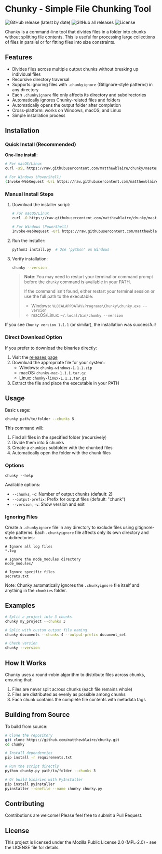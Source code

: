 # Chunky - Simple File Chunking Tool

![GitHub release (latest by date)](https://img.shields.io/github/v/release/matthewblaire/chunky)
![GitHub all releases](https://img.shields.io/github/downloads/matthewblaire/chunky/total)
![License](https://img.shields.io/github/license/matthewblaire/chunky)

Chunky is a command-line tool that divides files in a folder into chunks without splitting file contents. This is useful for processing large collections of files in parallel or for fitting files into size constraints.

## Features

- Divides files across multiple output chunks without breaking up individual files
- Recursive directory traversal
- Supports ignoring files with `.chunkyignore` (GitIgnore-style patterns) in any directory
- Each `.chunkyignore` file only affects its directory and subdirectories
- Automatically ignores Chunky-related files and folders
- Automatically opens the output folder after completion
- Cross-platform: works on Windows, macOS, and Linux
- Simple installation process

## Installation

### Quick Install (Recommended)

**One-line install:**

```bash
# For macOS/Linux
curl -sSL https://raw.githubusercontent.com/matthewblaire/chunky/master/install.py | python3

# For Windows (PowerShell)
(Invoke-WebRequest -Uri https://raw.githubusercontent.com/matthewblaire/chunky/master/install.py -UseBasicParsing).Content | python
```

### Manual Install Steps

1. Download the installer script:
   ```bash
   # For macOS/Linux
   curl -O https://raw.githubusercontent.com/matthewblaire/chunky/master/install.py
   
   # For Windows (PowerShell)
   Invoke-WebRequest -Uri https://raw.githubusercontent.com/matthewblaire/chunky/master/install.py -OutFile install.py
   ```

2. Run the installer:
   ```bash
   python3 install.py  # Use 'python' on Windows
   ```

3. Verify installation:
   ```bash
   chunky --version
   ```

   > **Note**: You may need to restart your terminal or command prompt before the `chunky` command is available in your PATH.
   > 
   > If the command isn't found, either restart your terminal session or use the full path to the executable:
   > - Windows: `%LOCALAPPDATA%\Programs\Chunky\chunky.exe --version`
   > - macOS/Linux: `~/.local/bin/chunky --version`

If you see `Chunky version 1.1.1` (or similar), the installation was successful!

### Direct Download Option

If you prefer to download the binaries directly:

1. Visit the [releases page](https://github.com/matthewblaire/chunky/releases)
2. Download the appropriate file for your system:
   - Windows: `chunky-windows-1.1.1.zip`
   - macOS: `chunky-mac-1.1.1.tar.gz`
   - Linux: `chunky-linux-1.1.1.tar.gz`
3. Extract the file and place the executable in your PATH

## Usage

Basic usage:

```bash
chunky path/to/folder --chunks 5
```

This command will:
1. Find all files in the specified folder (recursively)
2. Divide them into 5 chunks
3. Create a `chunkies` subfolder with the chunked files
4. Automatically open the folder with the chunk files

### Options

```
chunky --help
```

Available options:
- `--chunks`, `-c`: Number of output chunks (default: 2)
- `--output-prefix`: Prefix for output files (default: "chunk")
- `--version`, `-v`: Show version and exit

### Ignoring Files

Create a `.chunkyignore` file in any directory to exclude files using gitignore-style patterns. Each `.chunkyignore` file affects only its own directory and subdirectories:

```
# Ignore all log files
*.log

# Ignore the node_modules directory
node_modules/

# Ignore specific files
secrets.txt
```

Note: Chunky automatically ignores the `.chunkyignore` file itself and anything in the `chunkies` folder.

## Examples

```bash
# Split a project into 3 chunks
chunky my_project --chunks 3

# Split with custom output file naming
chunky documents --chunks 4 --output-prefix document_set

# Check version
chunky --version
```

## How It Works

Chunky uses a round-robin algorithm to distribute files across chunks, ensuring that:

1. Files are never split across chunks (each file remains whole)
2. Files are distributed as evenly as possible among chunks
3. Each chunk contains the complete file contents with metadata tags

## Building from Source

To build from source:

```bash
# Clone the repository
git clone https://github.com/matthewblaire/chunky.git
cd chunky

# Install dependencies
pip install -r requirements.txt

# Run the script directly
python chunky.py path/to/folder --chunks 3

# Or build binaries with PyInstaller
pip install pyinstaller
pyinstaller --onefile --name chunky chunky.py
```

## Contributing

Contributions are welcome! Please feel free to submit a Pull Request.

## License

This project is licensed under the Mozilla Public License 2.0 (MPL-2.0) - see the LICENSE file for details.